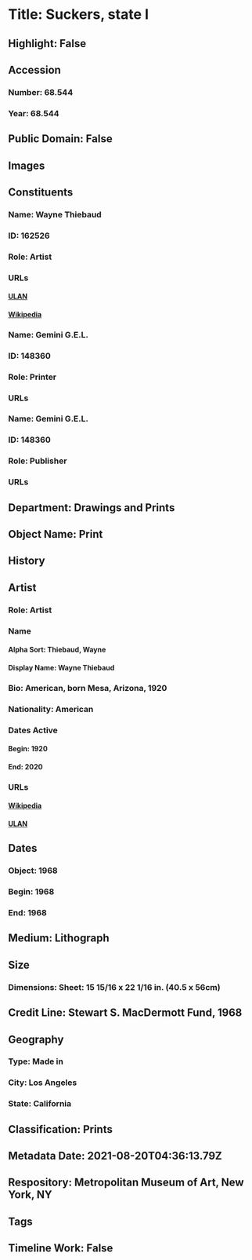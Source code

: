 # Title: Suckers, state I
## Highlight: False
## Accession
### Number: 68.544
### Year: 68.544
## Public Domain: False
## Images
## Constituents
### Name: Wayne Thiebaud
### ID: 162526
### Role: Artist
### URLs
#### [ULAN](http://vocab.getty.edu/page/ulan/500010185)
#### [Wikipedia](https://www.wikidata.org/wiki/Q698275)
### Name: Gemini G.E.L.
### ID: 148360
### Role: Printer
### URLs
### Name: Gemini G.E.L.
### ID: 148360
### Role: Publisher
### URLs
## Department: Drawings and Prints
## Object Name: Print
## History
## Artist
### Role: Artist
### Name
#### Alpha Sort: Thiebaud, Wayne
#### Display Name: Wayne Thiebaud
### Bio: American, born Mesa, Arizona, 1920
### Nationality: American
### Dates Active
#### Begin: 1920
#### End: 2020
### URLs
#### [Wikipedia](https://www.wikidata.org/wiki/Q698275)
#### [ULAN](http://vocab.getty.edu/page/ulan/500010185)
## Dates
### Object: 1968
### Begin: 1968
### End: 1968
## Medium: Lithograph
## Size
### Dimensions: Sheet: 15 15/16 x 22 1/16 in. (40.5 x 56cm)
## Credit Line: Stewart S. MacDermott Fund, 1968
## Geography
### Type: Made in
### City: Los Angeles
### State: California
## Classification: Prints
## Metadata Date: 2021-08-20T04:36:13.79Z
## Respository: Metropolitan Museum of Art, New York, NY
## Tags
## Timeline Work: False